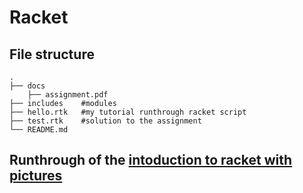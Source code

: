 # Racket
## File structure

	.
	├── docs
		├── assignment.pdf
	├── includes	#modules
	├── hello.rtk	#my tutorial runthrough racket script
	├── test.rtk	#solution to the assignment
	└── README.md

## Runthrough of the [intoduction to racket with pictures](!https://docs.racket-lang.org/quick/)

